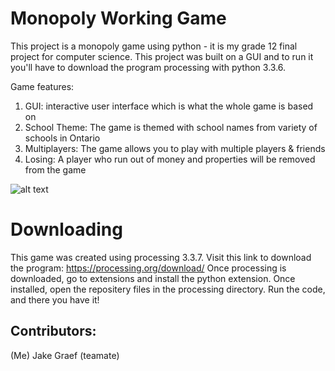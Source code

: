 # Monopoly Working Game
This project is a monopoly game using python - it is my grade 12 final project for computer science. This project was built on a GUI and to run it you'll have to download the program processing with python 3.3.6.

Game features:
1. GUI: interactive user interface which is what the whole game is based on
2. School Theme: The game is themed with school names from variety of schools in Ontario
3. Multiplayers: The game allows you to play with multiple players & friends 
4. Losing: A player who run out of money and properties will be removed from the game


![alt text](https://lh6.googleusercontent.com/n8nzUX_Nm-UhNif__OYy43lILWDRwKje5M707g2Am2hA4VCmL-JuZXl6_L3rw3FNMiVB1vOqtn9vRuaJ3bTu-GKFR3PsU6iCtRnhIxeH4XmkeE9I-kWwb-4sJxxw4G4k5uEKL0_h "Logo Title Text 1")



# Downloading 

This game was created using processing 3.3.7. Visit this link to download the program: https://processing.org/download/
Once processing is downloaded, go to extensions and install the python extension. Once installed, open the repositery files in the processing directory. Run the code, and there you have it! 

## Contributors:
(Me) 
Jake Graef (teamate)
